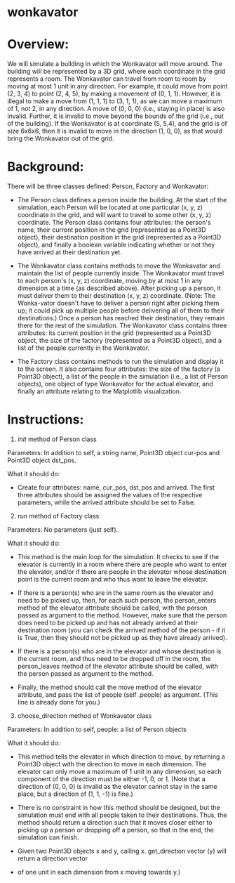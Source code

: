 # wonkavator

# Overview:
We will simulate a building in which the Wonkavator will move around. The building will be 
represented by a 3D grid, where each coordinate in the grid represents a room. The Wonkavator 
can travel from room to room by moving at most 1 unit in any direction. For example, it could 
move from point (2, 3, 4) to point (2, 4, 5), by making a movement of (0, 1, 1). However, it 
is illegal to make a move from (1, 1, 1) to (3, 1, 1), as we can move a maximum of 1, not 2, 
in any direction. A move of (0, 0, 0) (i.e., staying in place) is also invalid. Further, it is 
invalid to move beyond the bounds of the grid (i.e., out of the building). If the Wonkavator 
is at coordinate (5, 5,4), and the grid is of size 6x6x6, then it is invalid to move in the 
direction (1, 0, 0), as that would bring the Wonkavator out of the grid.

# Background:
There will be three classes defined: Person, Factory and Wonkavator:

  - The Person class defines a person inside the building. At the start of the simulation, each
    Person will be located at one particular (x, y, z) coordinate in the grid, and will want to
    travel to some other (x, y, z) coordinate. The Person class contains four attributes: the
    person's name, their current position in the grid (represented as a Point3D object), their
    destination position in the grid (represented as a Point3D object), and finally a boolean
    variable indicating whether or not they have arrived at their destination yet.

  - The Wonkavator class contains methods to move the Wonkavator and maintain the list of people
    currently inside. The Wonkavator must travel to each person's (x, y, z) coordinate, moving by
    at most 1 in any dimension at a time (as described above). After picking up a person, it must
    deliver them to their destination (x, y, z) coordinate. (Note: The Wonka-vator doesn't have to
    deliver a person right after picking them up; it could pick up multiple people before delivering
    all of them to their destinations.) Once a person has reached their destination, they remain
    there for the rest of the simulation. The Wonkavator class contains three attributes: its current
    position in the grid (represented as a Point3D object, the size of the factory (represented as a
    Point3D object), and a list of the people currently in the Wonkavator.

  - ﻿﻿The Factory class contains methods to run the simulation and display it to the screen. It also
    contains four attributes: the size of the factory (a Point3D object), a list of the people in the
    simulation (i.e., a list of Person objects), one object of type Wonkavator for the actual elevator,
    and finally an attribute relating to the Matplotlib visualization.

# Instructions:

1. _init_ method of Person class
 
Parameters: In addition to self, a string name, Point3D object cur-pos and Point3D object dst_pos.

What it should do: 

  - Create four attributes: name, cur_pos, dst_pos and arrived. The first three 
    attributes should be assigned the values of the respective parameters, while the arrived attribute 
    should be set to False.

2. run method of Factory class

Parameters: No parameters (just self).

What it should do: 

  - This method is the main loop for the simulation. It checks to see if the elevator 
    is currently in a room where there are people who want to enter the elevator, and/or if there are 
    people in the elevator whose destination point is the current room and who thus want to leave the 
    elevator.

  - If there is a person(s) who are in the same room as the elevator and need to be picked up, then, for 
    each such person, the person_enters method of the elevator attribute should be called, with the person 
    passed as argument to the method. However, make sure that the person does need to be picked up and has 
    not already arrived at their destination room (you can check the arrived method of the person - if it 
    is True, then they should not be picked up as they have already arrived).

  - If there is a person(s) who are in the elevator and whose destination is the current room, and thus need 
    to be dropped off in the room, the person_leaves method of the elevator attribute should be called, 
    with the person passed as argument to the method.
  
  - Finally, the method should call the move method of the elevator attribute, and pass the list of people 
    (self .people) as argument. (This line is already done for you.)

3. choose_direction method of Wonkavator class
   
Parameters: In addition to self, people: a list of Person objects

What it should do: 

  - This method tells the elevator in which direction to move, by returning a Point3D object with the
    direction to move in each dimension. The elevator can only move a maximum of 1 unit in any dimension,
    so each component of the direction must be either -1, 0, or 1. (Note that a direction of (0, 0, 0)
    is invalid as the elevator cannot stay in the same place, but a direction of (1, 1, -1) is fine.)

  - There is no constraint in how this method should be designed, but the simulation must end with all
    people taken to their destinations. Thus, the method should return a direction such that it moves
    closer either to picking up a person or dropping off a person, so that in the end, the simulation
    can finish.

  - Given two Point3D objects x and y, calling x. get_direction vector (y) will return a direction vector
  - of one unit in each dimension from x moving towards y.)
